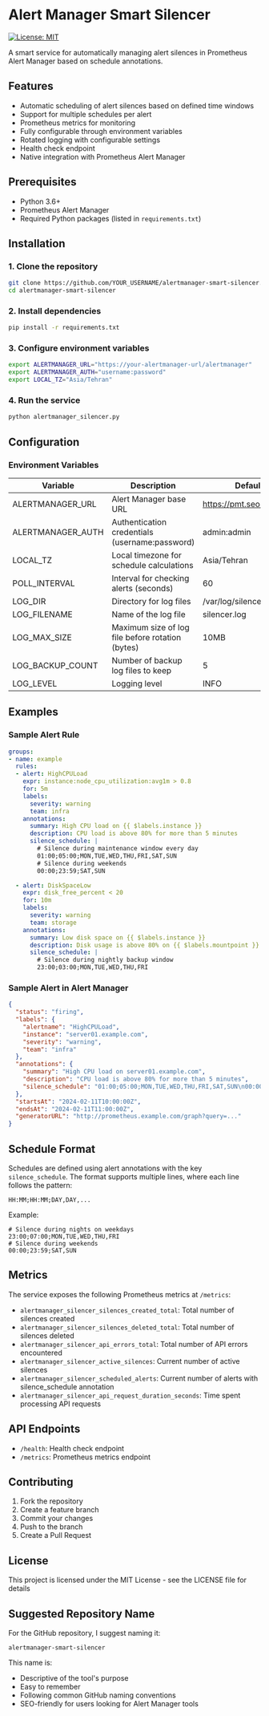 # Alert Manager Smart Silencer

[![License: MIT](https://img.shields.io/badge/License-MIT-yellow.svg)](https://opensource.org/licenses/MIT)

A smart service for automatically managing alert silences in Prometheus Alert Manager based on schedule annotations.

## Features

- Automatic scheduling of alert silences based on defined time windows
- Support for multiple schedules per alert
- Prometheus metrics for monitoring
- Fully configurable through environment variables
- Rotated logging with configurable settings
- Health check endpoint
- Native integration with Prometheus Alert Manager

## Prerequisites

- Python 3.6+
- Prometheus Alert Manager
- Required Python packages (listed in `requirements.txt`)

## Installation

### 1. Clone the repository
```bash
git clone https://github.com/YOUR_USERNAME/alertmanager-smart-silencer.git
cd alertmanager-smart-silencer
```

### 2. Install dependencies
```bash
pip install -r requirements.txt
```

### 3. Configure environment variables
```bash
export ALERTMANAGER_URL="https://your-alertmanager-url/alertmanager"
export ALERTMANAGER_AUTH="username:password"
export LOCAL_TZ="Asia/Tehran"
```

### 4. Run the service
```bash
python alertmanager_silencer.py
```

## Configuration

### Environment Variables

| Variable | Description | Default Value |
|----------|-------------|---------------|
| ALERTMANAGER_URL | Alert Manager base URL | https://pmt.seo.ir/alertmanager |
| ALERTMANAGER_AUTH | Authentication credentials (username:password) | admin:admin |
| LOCAL_TZ | Local timezone for schedule calculations | Asia/Tehran |
| POLL_INTERVAL | Interval for checking alerts (seconds) | 60 |
| LOG_DIR | Directory for log files | /var/log/silencer |
| LOG_FILENAME | Name of the log file | silencer.log |
| LOG_MAX_SIZE | Maximum size of log file before rotation (bytes) | 10MB |
| LOG_BACKUP_COUNT | Number of backup log files to keep | 5 |
| LOG_LEVEL | Logging level | INFO |

## Examples

### Sample Alert Rule
```yaml
groups:
- name: example
  rules:
  - alert: HighCPULoad
    expr: instance:node_cpu_utilization:avg1m > 0.8
    for: 5m
    labels:
      severity: warning
      team: infra
    annotations:
      summary: High CPU load on {{ $labels.instance }}
      description: CPU load is above 80% for more than 5 minutes
      silence_schedule: |
        # Silence during maintenance window every day
        01:00;05:00;MON,TUE,WED,THU,FRI,SAT,SUN
        # Silence during weekends
        00:00;23:59;SAT,SUN

  - alert: DiskSpaceLow
    expr: disk_free_percent < 20
    for: 10m
    labels:
      severity: warning
      team: storage
    annotations:
      summary: Low disk space on {{ $labels.instance }}
      description: Disk usage is above 80% on {{ $labels.mountpoint }}
      silence_schedule: |
        # Silence during nightly backup window
        23:00;03:00;MON,TUE,WED,THU,FRI
```

### Sample Alert in Alert Manager
```json
{
  "status": "firing",
  "labels": {
    "alertname": "HighCPULoad",
    "instance": "server01.example.com",
    "severity": "warning",
    "team": "infra"
  },
  "annotations": {
    "summary": "High CPU load on server01.example.com",
    "description": "CPU load is above 80% for more than 5 minutes",
    "silence_schedule": "01:00;05:00;MON,TUE,WED,THU,FRI,SAT,SUN\n00:00;23:59;SAT,SUN"
  },
  "startsAt": "2024-02-11T10:00:00Z",
  "endsAt": "2024-02-11T11:00:00Z",
  "generatorURL": "http://prometheus.example.com/graph?query=..."
}
```

## Schedule Format

Schedules are defined using alert annotations with the key `silence_schedule`. The format supports multiple lines, where each line follows the pattern:

```
HH:MM;HH:MM;DAY,DAY,...
```

Example:
```
# Silence during nights on weekdays
23:00;07:00;MON,TUE,WED,THU,FRI
# Silence during weekends
00:00;23:59;SAT,SUN
```

## Metrics

The service exposes the following Prometheus metrics at `/metrics`:

- `alertmanager_silencer_silences_created_total`: Total number of silences created
- `alertmanager_silencer_silences_deleted_total`: Total number of silences deleted
- `alertmanager_silencer_api_errors_total`: Total number of API errors encountered
- `alertmanager_silencer_active_silences`: Current number of active silences
- `alertmanager_silencer_scheduled_alerts`: Current number of alerts with silence_schedule annotation
- `alertmanager_silencer_api_request_duration_seconds`: Time spent processing API requests

## API Endpoints

- `/health`: Health check endpoint
- `/metrics`: Prometheus metrics endpoint

## Contributing

1. Fork the repository
2. Create a feature branch
3. Commit your changes
4. Push to the branch
5. Create a Pull Request

## License

This project is licensed under the MIT License - see the LICENSE file for details

## Suggested Repository Name

For the GitHub repository, I suggest naming it:

`alertmanager-smart-silencer`

This name is:
- Descriptive of the tool's purpose
- Easy to remember
- Following common GitHub naming conventions
- SEO-friendly for users looking for Alert Manager tools
